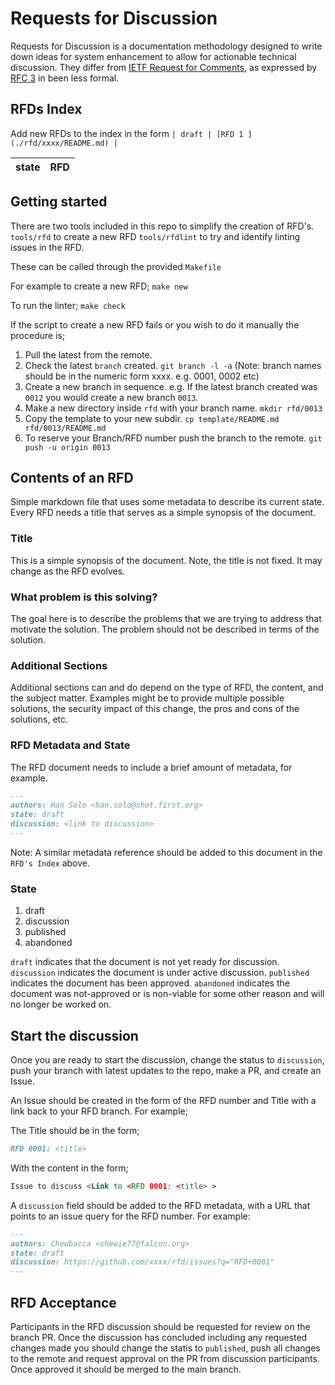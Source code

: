 # Requests for Discussion
Requests for Discussion is a documentation methodology designed to write down ideas for system enhancement to allow for actionable technical discussion. They differ from [IETF Request for Comments](https://en.wikipedia.org/wiki/Request_for_Comments),
as expressed by [RFC 3](https://tools.ietf.org/html/rfc3) in been less formal.

## RFDs Index
Add new RFDs to the index in the form
```| draft | [RFD 1 ](./rfd/xxxx/README.md) |```


| state    | RFD |
| -------- | ------------------------------------------------------------- |


## Getting started
There are two tools included in this repo to simplify the creation of RFD's. 
`tools/rfd` to create a new RFD
`tools/rfdlint` to try and identify linting issues in the RFD. 

These can be called through the provided `Makefile`

For example to create a new RFD;
`make new`

To run the linter;
`make check`

If the script to create a new RFD fails or you wish to do it manually the procedure is; 
1. Pull the latest from the remote.
2. Check the latest `branch` created. `git branch -l -a` (Note: branch names should be in the numeric form xxxx. e.g. 0001, 0002 etc)
3. Create a new branch in sequence. e.g. If the latest branch created was `0012` you would create a new branch `0013`. 
4. Make a new directory inside `rfd` with your branch name. `mkdir rfd/0013`
5. Copy the template to your new subdir. `cp template/README.md rfd/0013/README.md`
6. To reserve your Branch/RFD number push the branch to the remote. `git push -u origin 0013`

## Contents of an RFD
Simple markdown file that uses some metadata to describe its current state. Every RFD needs a title that serves as a simple synopsis of the document.

### Title

This is a simple synopsis of the document. Note, the title is not fixed.
It may change as the RFD evolves.

### What problem is this solving?

The goal here is to describe the problems that we are trying to address that motivate the solution. The problem should not be described in terms of the solution.

### Additional Sections

Additional sections can and do depend on the type of RFD, the content, and the subject matter. Examples might be to provide multiple possible solutions, the security impact of this change, the pros and cons of the solutions, etc. 

### RFD Metadata and State

The RFD document needs to include a brief amount of metadata, for example.

```markdown
---
authors: Han Solo <han.solo@shot.first.org>
state: draft
discussion: <link to discussion>
---
```

Note: A similar metadata reference should be added to this document in the `RFD's Index` above.

### State

1. draft
2. discussion
3. published
4. abandoned

`draft` indicates that the document is not yet ready for discussion.
`discussion` indicates the document is under active discussion.
`published` indicates the document has been approved.
`abandoned` indicates the document was not-approved or is non-viable for some other reason and will no longer be worked on. 

## Start the discussion

Once you are ready to start the discussion, change the status to `discussion`, push your branch with latest updates to the repo, make a PR, and create an Issue. 

An Issue should be created in the form of the RFD number and Title with a link back to your RFD branch. For example; 

The Title should be in the form;
```markdown
RFD 0001: <title>
```

With the content in the form;
```markdown
Issue to discuss <Link to <RFD 0001: <title> >
````

A `discussion` field should be added to the RFD metadata, with a URL that points to an issue query for the RFD number. For example:

```markdown
---
authors: Chewbacca <chewie77@falcon.org>
state: draft
discussion: https://github.com/xxxx/rfd/issues?q="RFD+0001"
---
```

## RFD Acceptance
Participants in the RFD discussion should be requested for review on the branch PR. Once the discussion has concluded including any requested changes made you should change the statis to `published`, push all changes to the remote and request approval on the PR from discussion participants. Once approved it should be merged to the main branch. 